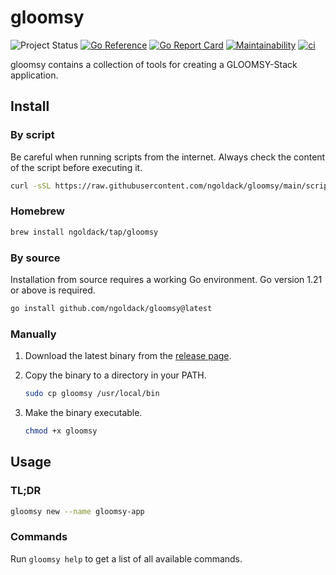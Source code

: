 # gloomsy

![Project Status](https://img.shields.io/badge/status-WIP-yellow.svg)
[![Go Reference](https://pkg.go.dev/badge/ngoldack/gloomsy.svg)](https://pkg.go.dev/ngoldack/gloomsy)
[![Go Report Card](https://goreportcard.com/badge/github.com/ngoldack/gloomsy)](https://goreportcard.com/report/github.com/ngoldack/gloomsy)
[![Maintainability](https://api.codeclimate.com/v1/badges/4c07a687addab270824c/maintainability)](https://codeclimate.com/github/ngoldack/gloomsy/maintainability)
[![ci](https://github.com/ngoldack/gloomsy/actions/workflows/ci.yaml/badge.svg)](https://github.com/ngoldack/gloomsy/actions/workflows/ci.yaml)

gloomsy contains a collection of tools for creating a GLOOMSY-Stack application.

## Install

### By script

Be careful when running scripts from the internet. Always check the content of the script before executing it.

```sh
curl -sSL https://raw.githubusercontent.com/ngoldack/gloomsy/main/scripts/install.sh | sh -
```

### Homebrew

```sh
brew install ngoldack/tap/gloomsy
```

### By source

Installation from source requires a working Go environment. Go version 1.21 or above is required.

```sh
go install github.com/ngoldack/gloomsy@latest
```

### Manually

1. Download the latest binary from the [release page](https://github.com/ngoldack/gloomsy/releases).
2. Copy the binary to a directory in your PATH.

    ```sh
    sudo cp gloomsy /usr/local/bin
    ```

3. Make the binary executable.

    ```sh
    chmod +x gloomsy
    ```

## Usage

### TL;DR

```sh
gloomsy new --name gloomsy-app
```

### Commands

Run `gloomsy help` to get a list of all available commands.

